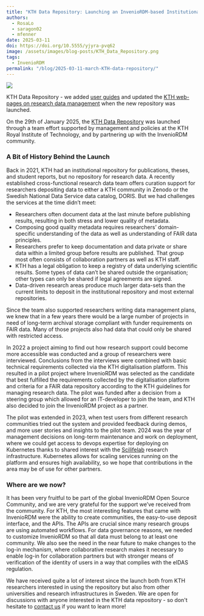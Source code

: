 ```yaml
---
title: "KTH Data Repository: Launching an InvenioRDM-based Institutional Repository"
authors: 
  - RosaLo
  - saragon02
  - mfenner
date: 2025-03-11
doi: https://doi.org/10.5555/yjyra-pvq62
image: /assets/images/blog-posts/KTH_Data_Repository.png
tags: 
  - InvenioRDM
permalink: "/blog/2025-03-11-march-KTH-data-repository/"
---
```


![](/assets/images/blog-posts/KTH_Data_Repository.png)

KTH Data Repository - we added [user guides](https://docs.datarepository.kth.se/) and updated the [KTH web-pages on research data management](https://www.kth.se/en/biblioteket/publicera-analysera/hantera-forskningsdata/forskningsdata-1.1002828) when the new repository was launched.


On the 29th of January 2025, the [KTH Data Repository](https://datarepository.kth.se/) was launched through a team effort supported by management and policies at the KTH Royal Institute of Technology, and by partnering up with the InvenioRDM community.

### A Bit of History Behind the Launch

Back in 2021, KTH had an institutional repository for publications, theses, and student reports, but no repository for research data. A recently established cross-functional research data team offers curation support for researchers depositing data to either a KTH community in Zenodo or the Swedish National Data Service data catalog, DORIS. But we had challenges the services at the time didn’t meet:

- Researchers often document data at the last minute before publishing results, resulting in both stress and lower quality of metadata.
- Composing good quality metadata requires researchers’ domain-specific understanding of the data as well as understanding of FAIR data principles.
- Researchers prefer to keep documentation and data private or share data within a limited group before results are published. That group most often consists of collaboration partners as well as KTH staff.
- KTH has a legal obligation to keep a registry of data underlying scientific results. Some types of data can’t be shared outside the organisation; other types can only be shared if legal agreements are signed.
- Data-driven research areas produce much larger data-sets than the current limits to deposit in the institutional repository and most external repositories. 

Since the team also supported researchers writing data management plans, we knew that in a few years there would be a large number of projects in need of long-term archival storage compliant with funder requirements on FAIR data. Many of those projects also had data that could only be shared with restricted access.

In 2022 a project aiming to find out how research support could become more accessible was conducted and a group of researchers were interviewed. Conclusions from the interviews were combined with basic technical requirements collected via the KTH digitalisation platform. This resulted in a pilot project where InvenioRDM was selected as the candidate that best fulfilled the requirements collected by the digitalisation platform and criteria for a FAIR data repository according to the KTH guidelines for managing research data. The pilot was funded after a decision from a steering group which allowed for an IT-developer to join the team, and KTH also decided to join the InvenioRDM project as a partner.

The pilot was extended in 2023, when test users from different research communities tried out the system and provided feedback during demos, and more user stories and insights to the pilot team. 2024 was the year of management decisions on long-term maintenance and work on deployment, where we could get access to devops expertise for deploying on Kubernetes thanks to shared interest with the [Scilifelab](https://www.scilifelab.se/) research infrastructure. Kubernetes allows for scaling services running on the platform and ensures high availability, so we hope that contributions in the area may be of use for other partners.

### Where are we now?

It has been very fruitful to be part of the global InvenioRDM Open Source Community, and we are very grateful for the support we’ve received from the community. For KTH, the most interesting features that came with InvenioRDM were the ability to create communities, the easy-to-use deposit interface, and the APIs. The APIs are crucial since many research groups are using automated workflows. For data governance reasons, we needed to customize InvenioRDM so that all data must belong to at least one community. We also see the need in the near future to make changes to the log-in mechanism, where collaborative research makes it necessary to enable log-in for collaboration partners but with stronger means of verification of the identity of users in a way that complies with the eIDAS regulation. 

We have received quite a lot of interest since the launch both from KTH researchers interested in using the repository but also from other universities and research infrastructures in Sweden. We are open for discussions with anyone interested in the KTH data repository - so don't hesitate to [contact us](https://www.kth.se/en/biblioteket/publicera-analysera/hantera-forskningsdata/deponera-och-publicera-data-1.861137) if you want to learn more!